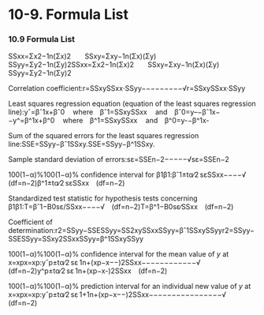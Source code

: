 # 10-9. Formula List

### 10.9 Formula List

SSxx=Σx2−1n\(Σx\)2  SSxy=Σxy−1n\(Σx\)\(Σy\)  SSyy=Σy2−1n\(Σy\)2SSxx=Σx2−1n\(Σx\)2  SSxy=Σxy−1n\(Σx\)\(Σy\)  SSyy=Σy2−1n\(Σy\)2

Correlation coefficient:r=SSxySSxx⋅SSyy−−−−−−−−−√r=SSxySSxx·SSyy

Least squares regression equation \(equation of the least squares regression line\):yˆ=βˆ1x+βˆ0  where βˆ1=SSxySSxx  and βˆ0=y–−βˆ1x−−y^=β^1x+β^0  where β^1=SSxySSxx  and β^0=y-−β^1x-

Sum of the squared errors for the least squares regression line:SSE=SSyy−βˆ1SSxy.SSE=SSyy−β^1SSxy.

Sample standard deviation of errors:sε=SSEn−2−−−−−√sε=SSEn−2

100\(1−α\)%100\(1−α\)% confidence interval for β1β1:βˆ1±tα∕2 sεSSxx−−−−√ \(df=n−2\)β^1±tα∕2 sεSSxx \(df=n−2\)

Standardized test statistic for hypothesis tests concerning β1β1:T=βˆ1−B0sε/SSxx−−−−√ \(df=n−2\)T=β^1−B0sε∕SSxx \(df=n−2\)

Coefficient of determination:r2=SSyy−SSESSyy=SS2xySSxxSSyy=βˆ1SSxySSyyr2=SSyy−SSESSyy=SSxy2SSxxSSyy=β^1SSxySSyy

100\(1−α\)%100\(1−α\)% confidence interval for the mean value of _y_ at x=xpx=xp:yˆp±tα∕2 sε 1n+\(xp−x−−\)2SSxx−−−−−−−−−−−−√ \(df=n−2\)y^p±tα∕2 sε 1n+\(xp−x-\)2SSxx \(df=n−2\)

100\(1−α\)%100\(1−α\)% prediction interval for an individual new value of _y_ at x=xpx=xp:yˆp±tα∕2 sε 1+1n+\(xp−x−−\)2SSxx−−−−−−−−−−−−−−−−√ \(df=n−2\)  


